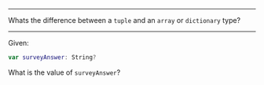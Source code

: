 -----

Whats the difference between a `tuple` and an `array` or `dictionary` type?

-----

Given:
```swift
var surveyAnswer: String?
```

What is the value of `surveyAnswer`?
